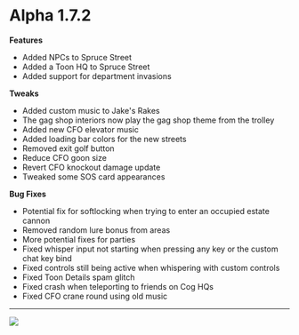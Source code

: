 Alpha 1.7.2
=======
**Features**
- Added NPCs to Spruce Street
- Added a Toon HQ to Spruce Street
- Added support for department invasions

**Tweaks**
- Added custom music to Jake's Rakes
- The gag shop interiors now play the gag shop theme from the trolley
- Added new CFO elevator music
- Added loading bar colors for the new streets
- Removed exit golf button
- Reduce CFO goon size
- Revert CFO knockout damage update
- Tweaked some SOS card appearances

**Bug Fixes**
- Potential fix for softlocking when trying to enter an occupied estate cannon
- Removed random lure bonus from areas
- More potential fixes for parties
- Fixed whisper input not starting when pressing any key or the custom chat key bind
- Fixed controls still being active when whispering with custom controls
- Fixed Toon Details spam glitch
- Fixed crash when teleporting to friends on Cog HQs
- Fixed CFO crane round using old music

----

![](https://i.imgur.com/ywOmnYP.png)
